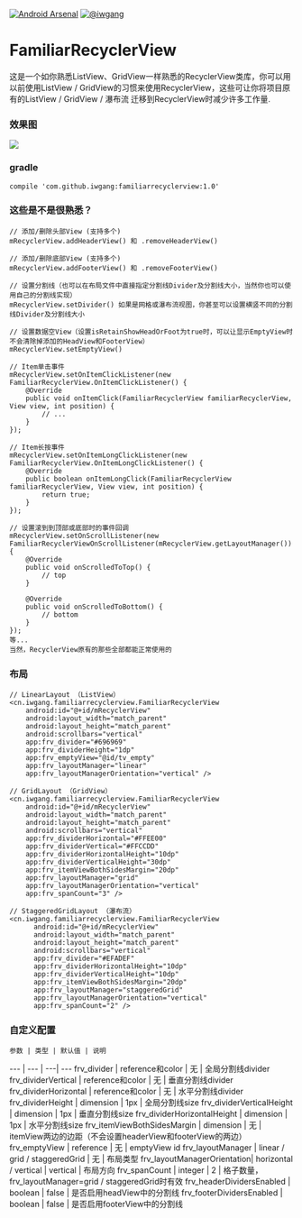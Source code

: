 [![Android Arsenal](https://img.shields.io/badge/Android%20Arsenal-FamiliarRecyclerView-green.svg?style=true)](https://android-arsenal.com/details/1/2829)
[![@iwgang](https://img.shields.io/badge/weibo-%40iwgang-blue.svg)](http://weibo.com/iwgang)

# FamiliarRecyclerView
这是一个如你熟悉ListView、GridView一样熟悉的RecyclerView类库，你可以用以前使用ListView / GridView的习惯来使用RecyclerView，这些可让你将项目原有的ListView / GridView / 瀑布流 迁移到RecyclerView时减少许多工作量.

### 效果图
![](https://raw.githubusercontent.com/iwgang/FamiliarRecyclerView/master/screenshot/screenshot.gif)  

### gradle
    compile 'com.github.iwgang:familiarrecyclerview:1.0'

### 这些是不是很熟悉？
```
// 添加/删除头部View (支持多个)
mRecyclerView.addHeaderView() 和 .removeHeaderView()

// 添加/删除底部View (支持多个)
mRecyclerView.addFooterView() 和 .removeFooterView()

// 设置分割线（也可以在布局文件中直接指定分割线Divider及分割线大小，当然你也可以使用自己的分割线实现）
mRecyclerView.setDivider() 如果是网格或瀑布流视图，你甚至可以设置横竖不同的分割线Divider及分割线大小

// 设置数据空View（设置isRetainShowHeadOrFoot为true时，可以让显示EmptyView时不会清除掉添加的HeadView和FooterView）
mRecyclerView.setEmptyView()

// Item单击事件
mRecyclerView.setOnItemClickListener(new FamiliarRecyclerView.OnItemClickListener() {
    @Override
    public void onItemClick(FamiliarRecyclerView familiarRecyclerView, View view, int position) {
        // ...
    }
});

// Item长按事件
mRecyclerView.setOnItemLongClickListener(new FamiliarRecyclerView.OnItemLongClickListener() {
    @Override
    public boolean onItemLongClick(FamiliarRecyclerView familiarRecyclerView, View view, int position) {
        return true;
    }
});

// 设置滚到到顶部或底部时的事件回调
mRecyclerView.setOnScrollListener(new FamiliarRecyclerViewOnScrollListener(mRecyclerView.getLayoutManager()) {
    @Override
    public void onScrolledToTop() {
        // top
    }

    @Override
    public void onScrolledToBottom() {
        // bottom
    }
});
等...
当然，RecyclerView原有的那些全部都能正常使用的
```

### 布局
``` 
// LinearLayout （ListView）
<cn.iwgang.familiarrecyclerview.FamiliarRecyclerView
    android:id="@+id/mRecyclerView"
    android:layout_width="match_parent"
    android:layout_height="match_parent"
    android:scrollbars="vertical"
    app:frv_divider="#696969"
    app:frv_dividerHeight="1dp"
    app:frv_emptyView="@id/tv_empty"
    app:frv_layoutManager="linear"
    app:frv_layoutManagerOrientation="vertical" />
    
// GridLayout （GridView）
<cn.iwgang.familiarrecyclerview.FamiliarRecyclerView
    android:id="@+id/mRecyclerView"
    android:layout_width="match_parent"
    android:layout_height="match_parent"
    android:scrollbars="vertical"
    app:frv_dividerHorizontal="#FFEE00"
    app:frv_dividerVertical="#FFCCDD"
    app:frv_dividerHorizontalHeight="10dp"
    app:frv_dividerVerticalHeight="30dp"
    app:frv_itemViewBothSidesMargin="20dp"
    app:frv_layoutManager="grid"
    app:frv_layoutManagerOrientation="vertical"
    app:frv_spanCount="3" />
    
// StaggeredGridLayout （瀑布流）
<cn.iwgang.familiarrecyclerview.FamiliarRecyclerView
      android:id="@+id/mRecyclerView"
      android:layout_width="match_parent"
      android:layout_height="match_parent"
      android:scrollbars="vertical"
      app:frv_divider="#EFADEF"
      app:frv_dividerHorizontalHeight="10dp"
      app:frv_dividerVerticalHeight="10dp"
      app:frv_itemViewBothSidesMargin="20dp"
      app:frv_layoutManager="staggeredGrid"
      app:frv_layoutManagerOrientation="vertical"
      app:frv_spanCount="2" />
``` 

### 自定义配置
    参数 | 类型 | 默认值 | 说明
--- | --- | ---| ---
frv_divider                 | reference和color               | 无        | 全局分割线divider
frv_dividerVertical         | reference和color               | 无        | 垂直分割线divider
frv_dividerHorizontal       | reference和color               | 无        | 水平分割线divider
frv_dividerHeight           | dimension                      | 1px       | 全局分割线size
frv_dividerVerticalHeight   | dimension                      | 1px       | 垂直分割线size
frv_dividerHorizontalHeight | dimension                      | 1px       | 水平分割线size
frv_itemViewBothSidesMargin | dimension                      | 无        | itemView两边的边距（不会设置headerView和footerView的两边）
frv_emptyView               | reference                      | 无        | emptyView id
frv_layoutManager           | linear / grid / staggeredGrid  | 无        | 布局类型
frv_layoutManagerOrientation| horizontal / vertical          | vertical  | 布局方向
frv_spanCount               | integer                        | 2         | 格子数量，frv_layoutManager=grid / staggeredGrid时有效
frv_headerDividersEnabled   | boolean                        | false     | 是否启用headView中的分割线
frv_footerDividersEnabled   | boolean                        | false     | 是否启用footerView中的分割线


